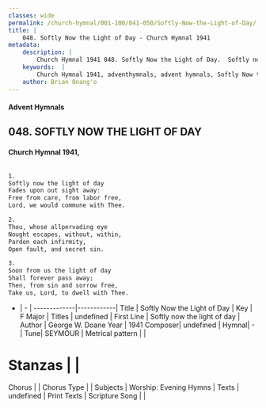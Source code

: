 ```yaml
---
classes: wide
permalink: /church-hymnal/001-100/041-050/Softly-Now-the-Light-of-Day/
title: |
    048. Softly Now the Light of Day - Church Hymnal 1941
metadata:
    description: |
        Church Hymnal 1941 048. Softly Now the Light of Day.  Softly now the light of day Fades upon out sight away: Free from care, from labor free, Lord, we would commune with Thee.  
    keywords:  |
        Church Hymnal 1941, adventhymnals, advent hymnals, Softly Now the Light of Day, Softly now the light of day. 
    author: Brian Onang'o
---
```


#### Advent Hymnals
## 048. SOFTLY NOW THE LIGHT OF DAY
####  Church Hymnal 1941,

```txt

1.
Softly now the light of day
Fades upon out sight away:
Free from care, from labor free,
Lord, we would commune with Thee.

2.
Thou, whose allpervading eye
Nought escapes, without, within,
Pardon each infirmity,
Open fault, and secret sin.

3.
Soon from us the light of day
Shall forever pass away;
Then, from sin and sorrow free,
Take us, Lord, to dwell with Thee.


```

- |   -  |
-------------|------------|
Title | Softly Now the Light of Day |
Key | F Major |
Titles | undefined |
First Line | Softly now the light of day |
Author | George W. Doane
Year | 1941
Composer| undefined |
Hymnal|  - |
Tune| SEYMOUR |
Metrical pattern | |
# Stanzas |  |
Chorus |  |
Chorus Type |  |
Subjects | Worship: Evening Hymns |
Texts | undefined |
Print Texts | 
Scripture Song |  |
    
